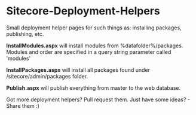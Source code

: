 Sitecore-Deployment-Helpers
===========================

Small deployment helper pages for such things as: installing packages, publishing, etc.

__InstallModules.aspx__ will install modules from %datafolder%/packages. Modules and order are specified in a query string parameter called 'modules'

__InstallPackages.aspx__ will install all packages found under /sitecore/admin/packages folder.

__Publish.aspx__ will publish everything from master to the web database.

Got more deployment helpers? Pull request them.
Just have some ideas? - Share them :)
